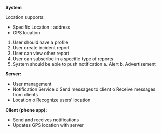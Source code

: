**System**

Location supports:
-	Specific Location : address
-	GPS location

1.	User should have a profile
2.	User create incident report
3.	User can view other report
4.	User can subscribe in a specific type of reports
5.	System should be able to push notification
  a.	Alert
  b.	Advertisement

**Server:**
-	User management
-	Notification Service
o	Send messages to client
o	Receive messages from clients
-	Location
o	Recognize users’ location

**Client (phone app):**
-	Send and receives notifications
-	Updates GPS location with server
